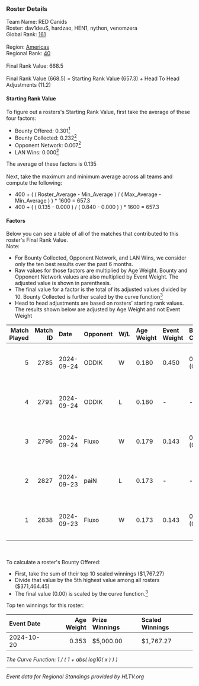 ### Roster Details<br />
Team Name: RED Canids<br />
Roster: dav1deuS, hardzao, HEN1, nython, venomzera<br />
Global Rank: [161](../../standings_global_2025_02_24.md)<br />
<br />
Region: [Americas]( ../../standings_americas_2025_02_24.md)<br />
Regional Rank: [40]( ../../standings_americas_2025_02_24.md)<br />
<br />
Final Rank Value:  668.5<br />
<br />
Final Rank Value (668.5) = Starting Rank Value (657.3) + Head To Head Adjustments (11.2)<br />

#### Starting Rank Value<br />
To figure out a rosters's Starting Rank Value, first take the average of these four factors:<br />
- Bounty Offered: 0.301[<sup>1</sup>](#table2)
- Bounty Collected: 0.232[<sup>2</sup>](#table1)
- Opponent Network: 0.007[<sup>2</sup>](#table1)
- LAN Wins: 0.000[<sup>2</sup>](#table1)

The average of these factors is 0.135<br />
<br />
Next, take the maximum and minimum average across all teams and compute the following:<br />
- 400 + ( ( Roster_Average - Min_Average ) / ( Max_Average - Min_Average ) ) * 1600 = 657.3
- 400 + ( ( 0.135 - 0.000 ) / ( 0.840 - 0.000 ) ) * 1600 = 657.3


#### Factors<br />
Below you can see a table of all of the matches that contributed to this roster's Final Rank Value.<br />
Note:<br />

- For Bounty Collected, Opponent Network, and LAN Wins, we consider only the ten best results over the past 6 months.
- Raw values for those factors are multiplied by Age Weight. Bounty and Opponent Network values are also multiplied by Event Weight. The adjusted value is shown in parenthesis.
- The final value for a factor is the total of its adjusted values divided by 10. Bounty Collected is further scaled by the curve function[<sup>3</sup>](#curveFunction)
- Head to head adjustments are based on rosters' starting rank values. The results shown below are adjusted by Age Weight and not Event Weight
<span id="table1"></span><br />


| Match Played | Match ID | Date       | Opponent | W/L | Age Weight | Event Weight | Bounty Collected | Opponent Network | LAN Wins  | H2H Adj. | Roster                                     |
| -: | -: | :- | :- | :- | :- | :- | :- | :- | :- | -: | :- |
|            5 |     2785 | 2024-09-24 | ODDIK    | W   | 0.180      | 0.450        | 0.028 (0.002)    | 0.596 (0.048)    | 0 (0.000) |     3.91 | dav1deuS, hardzao, HEN1, nython, venomzera |
|            4 |     2791 | 2024-09-24 | ODDIK    | L   | 0.180      | -            | -                | -                | -         |    -1.79 | dav1deuS, hardzao, HEN1, nython, venomzera |
|            3 |     2796 | 2024-09-24 | Fluxo    | W   | 0.179      | 0.143        | 0.054 (0.001)    | 0.453 (0.012)    | 0 (0.000) |     4.61 | dav1deuS, gtw, HEN1, nython, venomzera     |
|            2 |     2827 | 2024-09-23 | paiN     | L   | 0.173      | -            | -                | -                | -         |    -0.03 | dav1deuS, gtw, HEN1, nython, venomzera     |
|            1 |     2838 | 2024-09-23 | Fluxo    | W   | 0.173      | 0.143        | 0.054 (0.001)    | 0.453 (0.011)    | 0 (0.000) |     4.46 | dav1deuS, gtw, HEN1, nython, venomzera     |

<br />
<span id="table2"></span><br />
To calculate a roster's Bounty Offered:<br />

- First, take the sum of their top 10 scaled winnings ($1,767.27)
- Divide that value by the 5th highest value among all rosters ($371,464.45)
- The final value (0.00) is scaled by the curve function.[<sup>3</sup>](#curveFunction)

Top ten winnings for this roster:<br />

| Event Date | Age Weight | Prize Winnings | Scaled Winnings |
| :- | -: | :- | :- |
| 2024-10-20 |      0.353 | $5,000.00      | $1,767.27       |


<span id="curveFunction"></span>_The Curve Function: 1 / ( 1 + abs( log10( x ) ) )_<br />

---
_Event data for Regional Standings provided by HLTV.org_<br />
